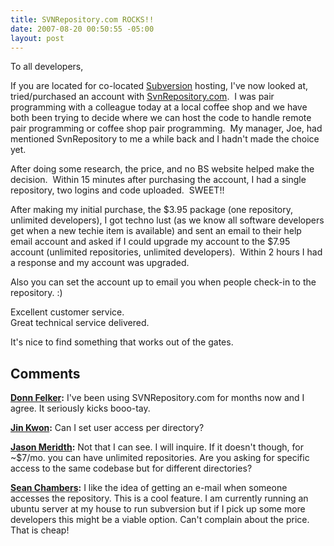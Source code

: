 ```yaml
---
title: SVNRepository.com ROCKS!!
date: 2007-08-20 00:50:55 -05:00
layout: post
---
```


To all developers,

If you are located for co-located [Subversion](http://subversion.tigris.org/) hosting, I've now looked at, tried/purchased an account with [SvnRepository.com](http://www.svnrepository.com).  I was pair programming with a colleague today at a local coffee shop and we have both been trying to decide where we can host the code to handle remote pair programming or coffee shop pair programming.  My manager, Joe, had mentioned SvnRepository to me a while back and I hadn't made the choice yet.

After doing some research, the price, and no BS website helped make the decision.  Within 15 minutes after purchasing the account, I had a single repository, two logins and code uploaded.  SWEET!!

After making my initial purchase, the $3.95 package (one repository, unlimited developers), I got techno lust (as we know all software developers get when a new techie item is available) and sent an email to their help email account and asked if I could upgrade my account to the $7.95 account (unlimited repositories, unlimited developers).  Within 2 hours I had a response and my account was upgraded.

Also you can set the account up to email you when people check-in to the repository. :)

Excellent customer service.  
Great technical service delivered.

It's nice to find something that works out of the gates.

## Comments

**[Donn Felker](#67 "2007-08-31 13:46:37"):** I've been using SVNRepository.com for months now and I agree. It seriously kicks booo-tay.

**[Jin Kwon](#68 "2007-09-22 09:48:46"):** Can I set user access per directory?

**[Jason Meridth](#69 "2007-09-22 16:35:31"):** Not that I can see. I will inquire. If it doesn't though, for ~$7/mo. you can have unlimited repositories. Are you asking for specific access to the same codebase but for different directories?

**[Sean Chambers](#70 "2007-09-22 21:33:47"):** I like the idea of getting an e-mail when someone accesses the repository. This is a cool feature. I am currently running an ubuntu server at my house to run subversion but if I pick up some more developers this might be a viable option. Can't complain about the price. That is cheap!

